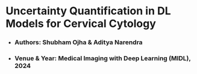 # Uncertainty Quantification in DL Models for Cervical Cytology

- ### Authors: Shubham Ojha & Aditya Narendra
- ### Venue & Year: Medical Imaging with Deep Learning (MIDL), 2024






